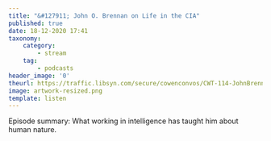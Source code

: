 ```yaml
---
title: "&#127911; John O. Brennan on Life in the CIA"
published: true
date: 18-12-2020 17:41
taxonomy:
    category:
        - stream
    tag:
        - podcasts
header_image: '0'
theurl: https://traffic.libsyn.com/secure/cowenconvos/CWT-114-JohnBrennan-podcast-v1.mp3?dest-id=850607
image: artwork-resized.png
template: listen
--- 
```

Episode summary: What working in intelligence has taught him about human nature.

